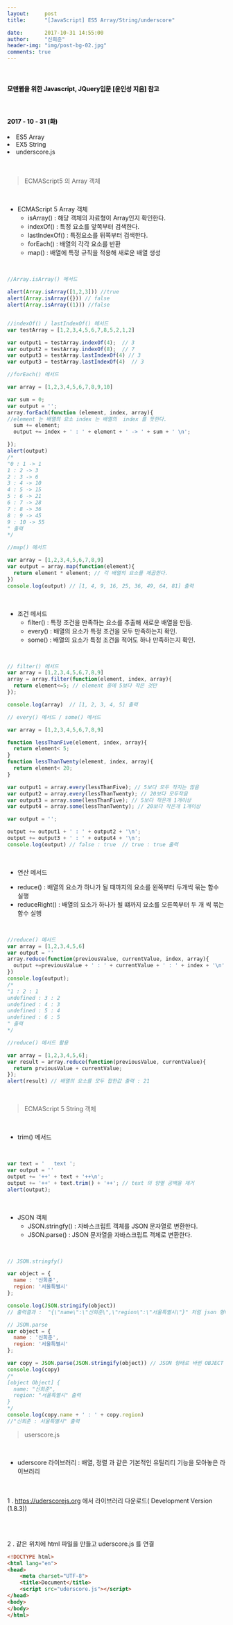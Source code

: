 ```yaml
---
layout:     post
title:      "[JavaScript] ES5 Array/String/underscore"

date:       2017-10-31 14:55:00
author:     "신희준"
header-img: "img/post-bg-02.jpg"
comments: true
---
```


<head>
 <meta property="og:type" content="website">
 <meta property="og:title" content="JavaScript ES5 (Array, String, underscore)">
 <meta property="og:description" content="JavaScript ES5 (Array, String, underscore)">
 <meta property="og:url" content="http://shj7242.github.io/2017/10/31/JavaScript8/">

 <meta name="twitter:card" content="summary">
  <meta name="twitter:title" content="JavaScript ES5 (Array, String, underscore)">
  <meta name="twitter:description" content="JavaScript ES5 (Array, String, underscore)">
  <meta name="FACEBOOK:domain" content="http://shj7242.github.io/2017/10/31/JavaScript8/">
  <meta name="facebook:card" content="summary">
   <meta name="facebook:title" content="JavaScript ES5 (Array, String, underscore)">
   <meta name="facebook:description" content="JavaScript ES5 (Array, String, underscore)">
   <meta name="facebook:domain" content="http://shj7242.github.io/2017/10/31/JavaScript8/">


 </head>

<br>
<H4 style ="font-weight:bold; color:black;"> 모덴웹을 위한 Javascript, JQuery입문 [윤인성 지음] 참고</H4>
<br>
<H4 style ="font-weight:bold; color : black">2017 - 10 - 31 (화)</H4>
<li>ES5 Array</li>
<li>EX5 String</li>
<li>underscore.js</li>
<br>
<br>


> ECMAScript5 의 Array 객체

<br>

* ECMAScript 5 Array 객체
  - isArray() : 해당 객체의 자료형이 Array인지 확인한다.
  - indexOf() : 특정 요소를 앞쪽부터 검색한다.
  - lastIndexOf() : 특정요소를 뒤쪽부터 검색한다.
  - forEach() : 배열의 각각 요소를 반환
  - map() : 배열에 특정 규칙을 적용해 새로운 배열 생성

<br>

~~~JavaScript
//Array.isArray() 메서드

alert(Array.isArray([1,2,3])) //true
alert(Array.isArray({})) // false
alert(Array.isArray((1))) //false


//indexOf() / lastIndexOf() 메서드
var testArray = [1,2,3,4,5,6,7,8,5,2,1,2]

var output1 = testArray.indexOf(4);  // 3
var output2 = testArray.indexOf(8);  // 7
var output3 = testArray.lastIndexOf(4) // 3
var output3 = testArray.lastIndexOf(4)  // 3

//forEach() 메서드

var array = [1,2,3,4,5,6,7,8,9,10]

var sum = 0;
var output = '';
array.forEach(function (element, index, array){
//element 는 배열의 요소 index 는 배열의  index 를 뜻한다.
  sum += element;
  output += index + ' : ' + element + ' -> ' + sum + ' \n';

});
alert(output)
/*
"0 : 1 -> 1
1 : 2 -> 3
2 : 3 -> 6
3 : 4 -> 10
4 : 5 -> 15
5 : 6 -> 21
6 : 7 -> 28
7 : 8 -> 36
8 : 9 -> 45
9 : 10 -> 55
" 출력
*/

//map() 메서드

var array = [1,2,3,4,5,6,7,8,9]
var output = array.map(function(element){
  return element * element; // 각 배열의 요소를 제곱한다.
})
console.log(output) // [1, 4, 9, 16, 25, 36, 49, 64, 81] 출력

~~~

<br>

* 조건 메서드
  - filter() : 특정 조건을 만족하는 요소를 추출해 새로운 배열을 만듬.
  - every() : 배열의 요소가 특정 조건을 모두 만족하는지 확인.
  - some() : 배열의 요소가 특정 조건을 적어도 하나 만족하는지 확인.
<br>

~~~javascript
// filter() 메서드
var array = [1,2,3,4,5,6,7,8,9]
array = array.filter(function(element, index, array){
  return element<=5; // element 중에 5보다 작은 것만
});

console.log(array)  // [1, 2, 3, 4, 5] 출력
~~~

~~~javascript
// every() 메서드 / some() 메서드

var array = [1,2,3,4,5,6,7,8,9]

function lessThanFive(element, index, array){
  return element< 5;
}
function lessThanTwenty(element, index, array){
  return element< 20;
}

var output1 = array.every(lessThanFive); // 5보다 모두 작지는 않음
var output2 = array.every(lessThanTwenty); // 20보다 모두작음
var output3 = array.some(lessThanFive); // 5보다 작은개 1개이상
var output4 = array.some(lessThanTwenty); // 20보다 작은개 1개이상

var output = '';

output += output1 + ' : ' + output2 + '\n';
output += output3 + ' : ' + output4 + '\n';
console.log(output) // false : true  // true : true 출력
~~~

<br>

* 연산 메서드
 - reduce() : 배열의 요소가 하나가 될 때까지의 요소를 왼쪽부터 두개씩 묶는 함수 실행
 - reduceRight() : 배열의 요소가 하나가 될 떄까지 요소를 오른쪽부터 두 개 씩 묶는 함수 실행

<br>

~~~javascript
//reduce() 메서드
var array = [1,2,3,4,5,6]
var output = ''
array.reduce(function(previousValue, currentValue, index, array){
  output +=previousValue + ' : ' + currentValue + ' : ' + index + '\n'
})
console.log(output);
/*
"1 : 2 : 1
undefined : 3 : 2
undefined : 4 : 3
undefined : 5 : 4
undefined : 6 : 5
" 출력
*/
~~~

~~~javascript
//reduce() 메서드 활용

var array = [1,2,3,4,5,6];
var result = array.reduce(function(previousValue, currentValue){
  return prviousValue + currentValue;  
});
alert(result) // 배열의 요소를 모두 합한값 출력 : 21
~~~

<br>

> ECMAScript 5 String 객체

<br>

* trim() 메서드

<br>

~~~javascript
var text = '   text ';
var output = ''
output += '++' + text + '++\n';
output += '++' + text.trim() + '++'; // text 의 양옆 공백을 제거
alert(output);
~~~

<br>

* JSON 객체
  - JSON.stringfy() : 자바스크립트 객체를 JSON 문자열로 변환한다.
  - JSON.parse() : JSON 문자열을 자바스크립트 객체로 변환한다.

<br>


~~~javascript
// JSON.stringfy()

var object = {
  name : '신희준',
  region: '서울특별시'
};

console.log(JSON.stringify(object))
// 출력결과 :  "{\"name\":\"신희준\",\"region\":\"서울특별시\"}" 처럼 json 형태로 나타난다.
~~~

~~~javascript
// JSON.parse
var object = {
  name : '신희준',
  region: '서울특별시'
};

var copy = JSON.parse(JSON.stringify(object)) // JSON 형태로 바뀐 OBJECT 를 다시 객체형태로
console.log(copy)
/*
[object Object] {
  name: "신희준",
  region: "서울특별시" 출력
}
*/
console.log(copy.name + ' : ' + copy.region)
//"신희준 : 서울특별시" 출력
~~~

> userscore.js

<br>

* uderscore 라이브러리 : 배열, 정렬 과 같은 기본적인 유틸리티 기능을 모아놓은 라이브러리

<br><br>
1 . <a href = "https://uderscorejs.org">https://uderscorejs.org</a> 에서 라이브러리 다운로드( Development Version (1.8.3))

<br><br>

2 . 같은 위치에 html 파일을 만들고 uderscore.js 를 연결

~~~html
<!DOCTYPE html>
<html lang="en">
<head>
    <meta charset="UTF-8">
    <title>Document</title>
    <script src="uderscore.js"></script>
</head>
<body>
</body>
</html>
~~~
